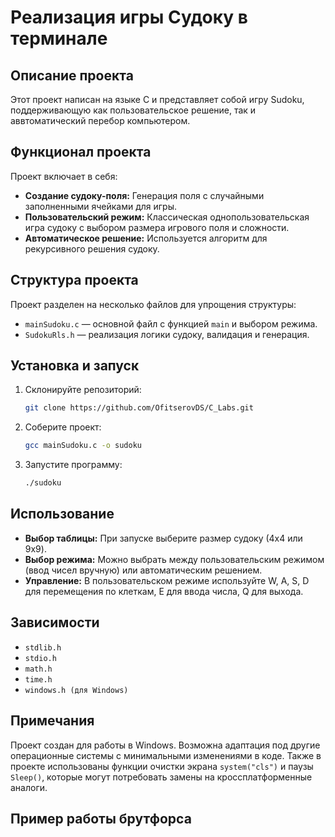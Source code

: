 # Реализация игры Судоку в терминале

## Описание проекта
Этот проект написан на языке C и представляет собой игру Sudoku, поддерживающую как пользовательское решение, так и аввтоматический перебор компьютером.

## Функционал проекта
Проект включает в себя:
- **Создание судоку-поля:** Генерация поля с случайными заполненными ячейками для игры.
- **Пользовательский режим:** Классическая однопользовательская игра судоку с выбором размера игрового поля и сложности.
- **Автоматическое решение:** Используется алгоритм для рекурсивного решения судоку.
  
## Структура проекта
Проект разделен на несколько файлов для упрощения структуры:
- `mainSudoku.c` — основной файл с функцией `main` и выбором режима.
- `SudokuRls.h`  — реализация логики судоку, валидация и генерация.

## Установка и запуск
1. Склонируйте репозиторий:
   ```bash
   git clone https://github.com/OfitserovDS/C_Labs.git
2. Соберите проект:
    ```bash
    gcc mainSudoku.c -o sudoku
3. Запустите программу:
    ```bash
    ./sudoku
## Использование
- **Выбор таблицы:** При запуске выберите размер судоку (4x4 или 9x9).
- **Выбор режима:** Можно выбрать между пользовательским режимом (ввод чисел вручную) или автоматическим решением.
- **Управление:** В пользовательском режиме используйте W, A, S, D для перемещения по клеткам, E для ввода числа, Q для выхода.
## Зависимости
- `stdlib.h`
- `stdio.h`
- `math.h`
- `time.h`
- `windows.h (для Windows)`
## Примечания
Проект создан для работы в Windows. Возможна адаптация под другие операционные системы с минимальными изменениями в коде. Также в проекте использованы функции очистки экрана `system("cls")` и паузы `Sleep()`, которые могут потребовать замены на кроссплатформенные аналоги.
## Пример работы брутфорса

